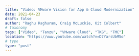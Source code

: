 ```yaml
---
title: "Video: VMware Vision for App & Cloud Modernization"
date: 2021-04-23
draft: false
author: "Raghu Raghuram, Craig McLuckie, Kit Colbert"
# taxonomy
tags: ["Video", "Tanzu", "VMware Cloud", "TKG", "TMC"]
location: "https://www.youtube.com/watch?v=D7YarsUbM5o"
# type
type: "post"
---
```


 
